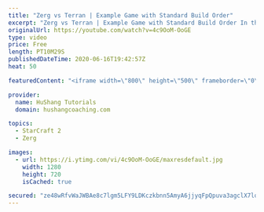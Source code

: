 ```yaml
---
title: "Zerg vs Terran | Example Game with Standard Build Order"
excerpt: "Zerg vs Terran | Example Game with Standard Build Order In this guide we learn how to defend early Terran attacks.  Coaching -------------------------------------------------------------------------- Interested in Starcraft lessons? Check out my website! I would love to help you improve and reach your"
originalUrl: https://youtube.com/watch?v=4c9OoM-OoGE
type: video
price: Free
length: PT10M29S
publishedDateTime: 2020-06-16T19:42:57Z
heat: 50

featuredContent: "<iframe width=\"800\" height=\"500\" frameborder=\"0\" src=\"https://www.youtube.com/embed/4c9OoM-OoGE\" allow=\"accelerometer; autoplay; encrypted-media; gyroscope; picture-in-picture\" allowfullscreen></iframe>"

provider:
  name: HuShang Tutorials
  domain: hushangcoaching.com

topics:
  - StarCraft 2
  - Zerg

images:
  - url: https://i.ytimg.com/vi/4c9OoM-OoGE/maxresdefault.jpg
    width: 1280
    height: 720
    isCached: true

secured: "ze48wRfvWaJWBAe8c7lgm5LFY9LDKczkbnn5AmyA6jjyqFpQpuva3agclX7lqrEsTjHeO27R7jFX5FDHMDEUTs4Rasv1tJLzbFiq6Om6zGt9tSYZ0R5PGm/TDgSUM5LgEFR/TEtnbjeD9vSD1/mmJQNzwm/jU5V9MLdz59ZJTMdySfc60czbnOzIl4yRIdBc+F1qO/V+h6BfqSt+ZeKWTCUyE97beJtWq7FZ0TPtJ5mKrETjveLvvzMUZsBr6Pl7s/Kwh9+nNiSQXPos8jol9OmZ7zYIh/PUdeawxhZSgIGNF2fVoDhiNjgv1y+zzhbyQO6O6oEcwppHB6aQKxOsDcleaqFv8SQO8NdqglRSSqNIlrYF8siuMvgGraALStFpOezak/hvZMDTjBAhqx5YV/QyVen9SYaVfhnzeJ3rmEo=;GkfES8B/PqAlUfTypEA2ew=="
---
```



